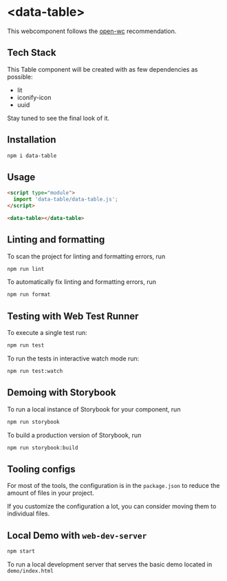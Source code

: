 # \<data-table>

This webcomponent follows the [open-wc](https://github.com/open-wc/open-wc) recommendation.

## Tech Stack

This Table component will be created with as few dependencies as possible: 
- lit
- iconify-icon
- uuid

Stay tuned to see the final look of it.

## Installation

```bash
npm i data-table
```

## Usage

```html
<script type="module">
  import 'data-table/data-table.js';
</script>

<data-table></data-table>
```

## Linting and formatting

To scan the project for linting and formatting errors, run

```bash
npm run lint
```

To automatically fix linting and formatting errors, run

```bash
npm run format
```

## Testing with Web Test Runner

To execute a single test run:

```bash
npm run test
```

To run the tests in interactive watch mode run:

```bash
npm run test:watch
```

## Demoing with Storybook

To run a local instance of Storybook for your component, run

```bash
npm run storybook
```

To build a production version of Storybook, run

```bash
npm run storybook:build
```


## Tooling configs

For most of the tools, the configuration is in the `package.json` to reduce the amount of files in your project.

If you customize the configuration a lot, you can consider moving them to individual files.

## Local Demo with `web-dev-server`

```bash
npm start
```

To run a local development server that serves the basic demo located in `demo/index.html`
